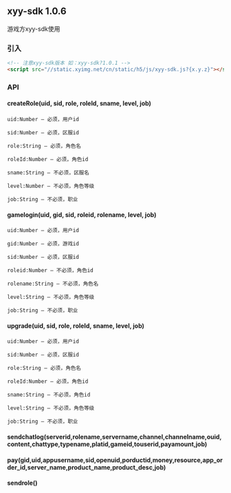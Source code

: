 ## xyy-sdk 1.0.6

游戏方xyy-sdk使用

### 引入
```html
<!-- 注意xyy-sdk版本 如：xyy-sdk?1.0.1 -->
<script src="//static.xyimg.net/cn/static/h5/js/xyy-sdk.js?{x.y.z}"></script>
```
### API
#### createRole(uid, sid, role, roleId, sname, level, job)
    uid:Number — 必须，用户id

    sid:Number — 必须，区服id

    role:String — 必须，角色名

    roleId:Number — 必须，角色id
    
    sname:String — 不必须，区服名
    
    level:Number — 不必须，角色等级
    
    job:String — 不必须，职业

#### gamelogin(uid, gid, sid, roleid, rolename, level, job)
    uid:Number — 必须，用户id

    gid:Number — 必须，游戏id
    
    sid:Number — 必须，区服id

    roleid:Number — 不必须，角色id
    
    rolename:String — 不必须，角色名
    
    level:String — 不必须，角色等级

    job:String — 不必须，职业
    
#### upgrade(uid, sid, role, roleId, sname, level, job)
    uid:Number — 必须，用户id
    
    sid:Number — 必须，区服id
    
    role:String — 必须，角色名

    roleId:Number — 必须，角色id
    
    sname:String — 不必须，角色id

    level:String — 不必须，角色等级

    job:String — 不必须，职业
    
#### sendchatlog(serverid,rolename,servername,channel,channelname,ouid,content,chattype,typename,platid,gameid,touserid,payamount,job)

#### pay(gid,uid,appusername,sid,openuid,porductid,money,resource,app_order_id,server_name,product_name,product_desc,job)

#### sendrole()
